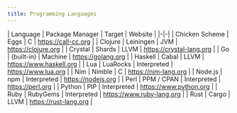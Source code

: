 ```yaml
---
title: Programming Languages
---
```


| Language | Package Manager | Target | Website |
|-|-|
| Chicken Scheme | Eggs | C | <https://call-cc.org> |
| Clojure | Leiningen | JVM | <https://clojure.org> |
| Crystal | Shards | LLVM | <https://crystal-lang.org> |
| Go | (built-in) | Machine | <https://golang.org> |
| Haskell | Cabal | LLVM | <https://www.haskell.org> |
| Lua | LuaRocks | Interpreted | <https://www.lua.org> |
| Nim | Nimble | C | <https://nim-lang.org> |
| Node.js | npm | Interpreted | <https://nodejs.org> |
| Perl | PPM / CPAN | Interpreted | <https://perl.org> |
| Python | PIP | Interpreted | <https://www.python.org> |
| Ruby | RubyGems | Interpreted | <https://www.ruby-lang.org> |
| Rust | Cargo | LLVM | <https://rust-lang.org> |
